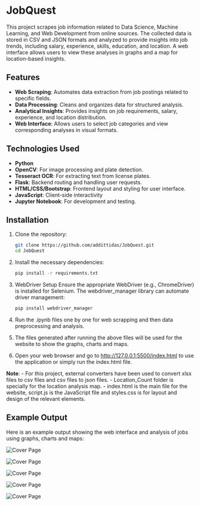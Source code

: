 # JobQuest

This project scrapes job information related to Data Science, Machine Learning, and Web Development from online sources. The collected data is stored in CSV and JSON formats and analyzed to provide insights into job trends, including salary, experience, skills, education, and location. A web interface allows users to view these analyses in graphs and a map for location-based insights.

## Features

- **Web Scraping**: Automates data extraction from job postings related to specific fields.
- **Data Processing**: Cleans and organizes data for structured analysis.
- **Analytical Insights**: Provides insights on job requirements, salary, experience, and location distribution.
- **Web Interface**: Allows users to select job categories and view corresponding analyses in visual formats.

## Technologies Used

- **Python**
- **OpenCV**: For image processing and plate detection.
- **Tesseract OCR**: For extracting text from license plates.
- **Flask**: Backend routing and handling user requests.
- **HTML/CSS/Bootstrap**: Frontend layout and styling for user interface.
- **JavaScript**: Client-side interactivity
- **Jupyter Notebook**: For development and testing.

## Installation

1. Clone the repository:
   ```bash
   git clone https://github.com/addittidas/JobQuest.git
   cd JobQuest
   
2. Install the necessary dependencies:
   ```bash
   pip install -r requirements.txt

3. WebDriver Setup
    Ensure the appropriate WebDriver (e.g., ChromeDriver) is installed for Selenium. The webdriver_manager library can automate driver management:
    ```bash
   pip install webdriver_manager

4. Run the .ipynb files one by one for web scrapping and then data preprocessing and analysis.

5. The files generated after running the above files will be used for the website to show the graphs, charts and maps.

6. Open your web browser and go to http://127.0.0.1:5500/index.html to use the application or simply run the index.html file.

**Note**: - For this project, external converters have been used to convert xlsx files to csv files and csv files to json files.
          - Location_Count folder is specially for the location analysis map.
          - index.html is the main file for the website, script.js is the JavaScript file and styles.css is for layout and design of the relevant elements.

## Example Output

Here is an example output showing the web interface and analysis of jobs using graphs, charts and maps:

![Cover Page](Output_Images\output1.png)

![Cover Page](Output_Images\output2.png)

![Cover Page](Output_Images\output3.png)

![Cover Page](Output_Images\output4.png)

![Cover Page](Output_Images\output5.png)
